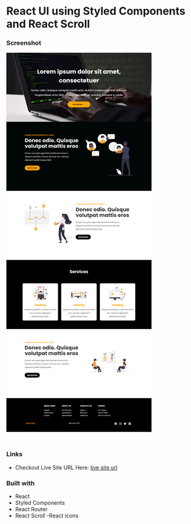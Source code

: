 # React UI using Styled Components and React Scroll

### Screenshot

![](./src/images/Screenshot.png)

### Links

- Checkout Live Site URL Here: [live site url](https://jolly-poincare-065667.netlify.app/)

### Built with

- React
- Styled Components
- React Router
- React Scroll
  -React icons
